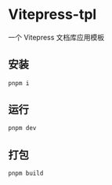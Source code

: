 # Vitepress-tpl

一个 Vitepress 文档库应用模板

## 安装

```sh
pnpm i
```

## 运行

```sh
pnpm dev
```

## 打包

```sh
pnpm build
```
